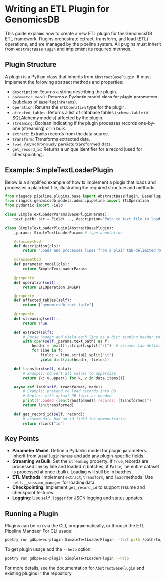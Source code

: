 # Writing an ETL Plugin for GenomicsDB

This guide explains how to create a new ETL plugin for the GenomicsDB ETL framework. Plugins orchestrate extract, transform, and load (ETL) operations, and are managed by the pipeline system. All plugins must inherit from `AbstractBasePlugin` and implement its required methods.

## Plugin Structure

A plugin is a Python class that inherits from `AbstractBasePlugin`. It must implement the following abstract methods and properties:

- `description`: Returns a string describing the plugin.
- `parameter_model`: Returns a Pydantic model class for plugin parameters (subclass of `BasePluginParams`).
- `operation`: Returns the `ETLOperation` type for the plugin.
- `affected_tables`: Returns a list of database tables (`schema.table` or SQLAlchemy models) affected by the plugin.
- `streaming`: Boolean indicating if the plugin processes records one-by-one (streaming) or in bulk.
- `extract`: Extracts records from the data source.
- `transform`: Transforms extracted data.
- `load`: Asynchronously persists transformed data.
- `get_record_id`: Returns a unique identifier for a record (used for checkpointing).

## Example: SimpleTextLoaderPlugin

Below is a simplified example of how to implement a plugin that loads and processes a plain text file, illustrating the required structure and methods.

```python
from niagads.pipeline.plugins.base import AbstractBasePlugin, BasePluginParams
from niagads.genomicsdb.models.admin.pipeline import ETLOperation
from pydantic import Field

class SimpleTextLoaderParams(BasePluginParams):
    text_path: str = Field(..., description="Path to text file to load")

class SimpleTextLoaderPlugin(AbstractBasePlugin):
    _params: SimpleTextLoaderParams # type annotation

    @classmethod
    def description(cls):
        return "Loads and processes lines from a plain tab-delimited text file."

    @classmethod
    def parameter_model(cls):
        return SimpleTextLoaderParams

    @property
    def operation(self):
        return ETLOperation.INSERT

    @property
    def affected_tables(self):
        return ["genomicsdb.text_table"]

    @property
    def streaming(self):
        return True

    def extract(self):
        # Parse header and yield each line as a dict mapping header to values
        with open(self._params.text_path) as f:
            header = next(f).strip().split("\t")  # assumes tab-delimited
            for line in f:
                fields = line.strip().split("\t")
                yield dict(zip(header, fields))

    def transform(self, data):
        # Example: convert all values to uppercase
        return {k: v.upper() for k, v in data.items()}

    async def load(self, transformed, mode):
        # Example: pretend to load records into DB
        # Replace with actual DB logic as needed
        print(f"Loaded {len(transformed)} records: {transformed}")
        return len(transformed)

    def get_record_id(self, record):
        # assume data had an id field for demonstration
        return record["id"]
```

## Key Points

- **Parameter Model**: Define a Pydantic model for plugin parameters. Inherit from `BasePluginParams` and add any plugin-specific fields.
- **Streaming vs Bulk**: Set the `streaming` property. If `True`, records are processed line by line and loaded in batches; if `False`, the entire dataset is processed at once (bulk).  Loading will still be in batches.
- **ETL Methods**: Implement `extract`, `transform`, and `load` methods. Use `self.__session_manager` for loading data.
- **Checkpointing**: Implement `get_record_id` to support resume and checkpoint features.
- **Logging**: Use `self.logger` for JSON logging and status updates.

## Running a Plugin

Plugins can be run via the CLI, programmatically, or through the ETL Pipeline Mangaer. For CLI usage:

```bash
poetry run gdbpexec-plugin SimpleTextLoaderPlugin --text-path /path/to/file.txt --mode COMMIT
```

To get plugin usage add the `--help` option:

```bash
poetry run gdbpexec-plugin SimpleTextLoaderPlugin --help
```


For more details, see the documentation for `AbstractBasePlugin` and existing plugins in the repository.
